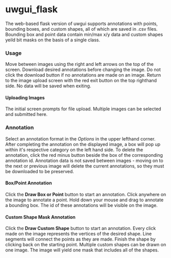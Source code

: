 # uwgui_flask

The web-based flask version of uwgui supports annotations with points, bounding boxes, and custom shapes, all of which are saved in .csv files. Bounding box and point data contain min/max x/y data and custom shapes yeild bit masks on the basis of a single class. 

### Usage
Move between images using the right and left arrows on the top of the screen. 
Download desired annotations before changing the image. Do not click the download button if no annotations are made on an image. 
Return to the image upload screen with the red exit button on the top righthand side. No data will be saved when exiting. 

#### Uploading Images
The initial screen prompts for file upload. Multiple images can be selected and submitted here. 

### Annotation
Select an annotation format in the *Options* in the upper lefthand corner. 
After completing the annotation on the displayed image, a box will pop up within it's respective category on the left hand side. 
To delete the annotation, click the red minus button beside the box of the corresponding annotation id. 
Annotation data is not saved between images - moving on to the next or previous image will delete the current annotations, so they must be downloaded to be preserved.

#### Box/Point Annotation
Click the **Draw Box or Point** button to start an annotation. Click anywhere on the image to annotate a point.
Hold down your mouse and drag to annotate a bounding box. The id of these annotations will be visible on the image. 

#### Custom Shape Mask Annotation
Click the **Draw Custom Shape** button to start an annotation. 
Every click made on the image represents the vertices of the desired shape. 
Line segments will connect the points as they are made. Finish the shape by clicking back on the starting point. 
Multiple custom shapes can be drawn on one image. The image will yield one mask that includes all of the shapes.


